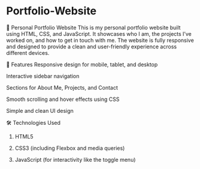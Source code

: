 # Portfolio-Website

💼 Personal Portfolio Website
This is my personal portfolio website built using HTML, CSS, and JavaScript. It showcases who I am, the projects I’ve worked on, and how to get in touch with me. The website is fully responsive and designed to provide a clean and user-friendly experience across different devices.

🚀 Features
Responsive design for mobile, tablet, and desktop

Interactive sidebar navigation

Sections for About Me, Projects, and Contact

Smooth scrolling and hover effects using CSS

Simple and clean UI design

🛠️ Technologies Used
1. HTML5

2. CSS3 (including Flexbox and media queries)

3. JavaScript (for interactivity like the toggle menu)
